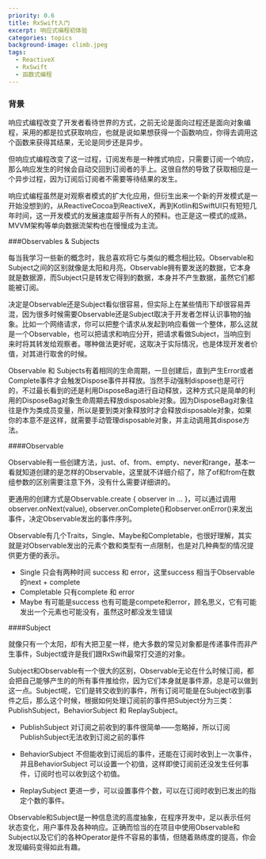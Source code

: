 ```yaml
---
priority: 0.6
title: RxSwift入门
excerpt: 响应式编程初体验
categories: topics
background-image: climb.jpeg
tags:
  - ReactiveX
  - RxSwift
  - 函数式编程
---
```


### 背景

响应式编程改变了开发者看待世界的方式，之前无论是面向过程还是面向对象编程，采用的都是拉式获取响应，也就是说如果想获得一个函数响应，你得去调用这个函数来获得其结果，无论是同步还是异步。

但响应式编程改变了这一过程，订阅发布是一种推式响应，只需要订阅一个响应，那么响应发生的时候会自动交回到订阅者的手上。这很自然的导致了获取相应是一个异步过程，因为订阅后订阅者不需要等待结果的发生。

响应式编程虽然是对观察者模式的扩大化应用，但衍生出来一个新的开发模式是一开始没想到的，从ReactiveCocoa到ReactiveX，再到Kotlin和SwiftUI只有短短几年时间，这一开发模式的发展速度超乎所有人的预料。也正是这一模式的成熟，MVVM架构等单向数据流架构也在慢慢成为主流。

###Observables & Subjects

每当我学习一些新的概念时，我总喜欢将它与类似的概念相比较。Observable和Subject之间的区别就像是太阳和月亮，Observable拥有要发送的数据，它本身就是数据源，而Subject只是转发它得到的数据，本身并不产生数据，虽然它们都能被订阅。

决定是Observable还是Subject看似很容易，但实际上在某些情形下却很容易弄混，因为很多时候需要Observable还是Subject取决于开发者怎样认识事物的抽象。比如一个网络请求，你可以把整个请求从发起到响应看做一个整体，那么这就是一个Observable，也可以把请求和响应分开，把请求看做Subject，当响应到来时将其转发给观察者。哪种做法更好呢，这取决于实际情况，也是体现开发者价值，对其进行取舍的时候。

Observable 和 Subjects有着相同的生命周期，一旦创建后，直到产生Error或者Complete事件才会触发Dispose事件并释放。当然手动强制dispose也是可行的，不过最长看到的还是利用DisposeBag进行自动释放，这种方式只是简单的利用的DisposeBag对象生命周期去释放disposable对象。因为DisposeBag对象往往是作为类成员变量，所以是要到类对象释放时才会释放disposable对象，如果你的本意不是这样，就需要手动管理disposable对象，并主动调用其dispose方法。

####Observable

Observable有一些创建方法，just、of、from、empty、never和range，基本一看就知道创建的是怎样的Observable，这里就不详细介绍了，除了of和from在数组参数的区别需要注意下外，没有什么需要详细讲的。

更通用的创建方式是Observable.create { observer in ... }，可以通过调用observer.onNext(value), observer.onComplete()和observer.onError()来发出事件，决定Observable发出的事件序列。

Observable有几个Traits，Single、Maybe和Completable，也很好理解，其实就是对Observable发出的元素个数和类型有一点限制，也是对几种典型的情况提供更方便的表示。

- Single 只会有两种时间 success 和 error，这里success 相当于Observable的next + complete
- Completable 只有complete 和 error
- Maybe 有可能是success 也有可能是compete和error，顾名思义，它有可能发出一个元素也可能没有，虽然这时都没发生错误

####Subject

就像只有一个太阳，却有大把卫星一样，绝大多数的常见对象都是传递事件而非产生事件，Subject或许是我们跟RxSwift最常打交道的对象。

Subject和Observable有一个很大的区别，Observable无论在什么时候订阅，都会把自己能够产生的的所有事件推给你，因为它们本身就是事件源，总是可以做到这一点。Subject呢，它们是转交收到的事件，所有订阅可能是在Subject收到事件之后，那么这个时候，根据如何处理订阅前的事件把Subject分为三类：PublishSubject，BehaviorSubject 和 ReplaySubject。

* PublishSubject 对订阅之前收到的事件很简单——忽略掉，所以订阅PublishSubject无法收到订阅之前的事件

* BehaviorSubject 不但能收到订阅后的事件，还能在订阅时收到上一次事件，并且BehaviorSubject 可以设置一个初值，这样即使订阅前还没发生任何事件，订阅时也可以收到这个初值。
* ReplaySubject 更进一步，可以设置事件个数，可以在订阅时收到已发出的指定个数的事件。

Observable和Subject是一种信息流的高度抽象，在程序开发中，足以表示任何状态变化，用户事件及各种响应。正确而恰当的在项目中使用Observable和Subject以及它们的各种Operator是件不容易的事情，但随着熟练度的提高，你会发现编码变得如此有趣。



